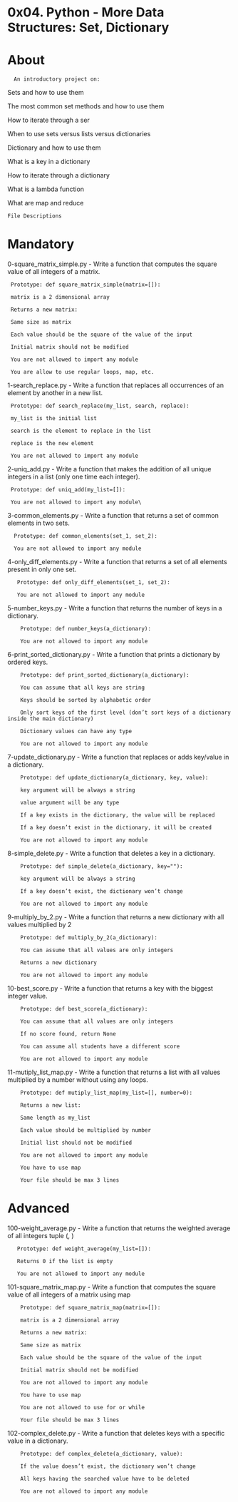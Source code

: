 # 0x04. Python - More Data Structures: Set, Dictionary
# About
      An introductory project on:

Sets and how to use them

The most common set methods and how to use them

How to iterate through a ser

When to use sets versus lists versus dictionaries

Dictionary and how to use them

What is a key in a dictionary

How to iterate through a dictionary

What is a lambda function

What are map and reduce

    File Descriptions
#  Mandatory
0-square_matrix_simple.py - Write a function that computes the square value of all integers of a matrix.

     Prototype: def square_matrix_simple(matrix=[]):

     matrix is a 2 dimensional array

     Returns a new matrix:

     Same size as matrix

     Each value should be the square of the value of the input

     Initial matrix should not be modified

     You are not allowed to import any module

     You are allow to use regular loops, map, etc.

1-search_replace.py - Write a function that replaces all occurrences of an element by another in a new list.

     Prototype: def search_replace(my_list, search, replace):

     my_list is the initial list

     search is the element to replace in the list

     replace is the new element

     You are not allowed to import any module

2-uniq_add.py - Write a function that makes the addition of all unique integers in a list (only one time each integer).

     Prototype: def uniq_add(my_list=[]):

     You are not allowed to import any module\

3-common_elements.py - Write a function that returns a set of common elements in two sets.

      Prototype: def common_elements(set_1, set_2):

      You are not allowed to import any module

4-only_diff_elements.py - Write a function that returns a set of all elements present in only one set.

       Prototype: def only_diff_elements(set_1, set_2):
 
       You are not allowed to import any module

5-number_keys.py - Write a function that returns the number of keys in a dictionary.

        Prototype: def number_keys(a_dictionary):

        You are not allowed to import any module

6-print_sorted_dictionary.py - Write a function that prints a dictionary by ordered keys.

        Prototype: def print_sorted_dictionary(a_dictionary):

        You can assume that all keys are string

        Keys should be sorted by alphabetic order

        Only sort keys of the first level (don’t sort keys of a dictionary inside the main dictionary)
 
        Dictionary values can have any type

        You are not allowed to import any module

7-update_dictionary.py - Write a function that replaces or adds key/value in a dictionary.

        Prototype: def update_dictionary(a_dictionary, key, value):

        key argument will be always a string

        value argument will be any type

        If a key exists in the dictionary, the value will be replaced

        If a key doesn’t exist in the dictionary, it will be created

        You are not allowed to import any module

8-simple_delete.py - Write a function that deletes a key in a dictionary.

        Prototype: def simple_delete(a_dictionary, key=""):

        key argument will be always a string
        
        If a key doesn’t exist, the dictionary won’t change
        
        You are not allowed to import any module
        
9-multiply_by_2.py - Write a function that returns a new dictionary with all values multiplied by 2

        Prototype: def multiply_by_2(a_dictionary):
        
        You can assume that all values are only integers
         
        Returns a new dictionary

        You are not allowed to import any module

10-best_score.py - Write a function that returns a key with the biggest integer value.

        Prototype: def best_score(a_dictionary):

        You can assume that all values are only integers
        
        If no score found, return None

        You can assume all students have a different score

        You are not allowed to import any module
        
11-mutiply_list_map.py - Write a function that returns a list with all values multiplied by a number without using any loops.

        Prototype: def mutiply_list_map(my_list=[], number=0):

        Returns a new list:

        Same length as my_list

        Each value should be multiplied by number

        Initial list should not be modified

        You are not allowed to import any module

        You have to use map

        Your file should be max 3 lines
#  Advanced

100-weight_average.py - Write a function that returns the weighted average of all integers tuple (<score>, <weight>)

       Prototype: def weight_average(my_list=[]):
       
       Returns 0 if the list is empty
       
       You are not allowed to import any module
       
101-square_matrix_map.py - Write a function that computes the square value of all integers of a matrix using map

        Prototype: def square_matrix_map(matrix=[]):
        
        matrix is a 2 dimensional array
        
        Returns a new matrix:
        
        Same size as matrix
        
        Each value should be the square of the value of the input
        
        Initial matrix should not be modified
        
        You are not allowed to import any module
        
        You have to use map
        
        You are not allowed to use for or while
        
        Your file should be max 3 lines
        
102-complex_delete.py - Write a function that deletes keys with a specific value in a dictionary.

        Prototype: def complex_delete(a_dictionary, value):
        
        If the value doesn’t exist, the dictionary won’t change
        
        All keys having the searched value have to be deleted

        You are not allowed to import any module
